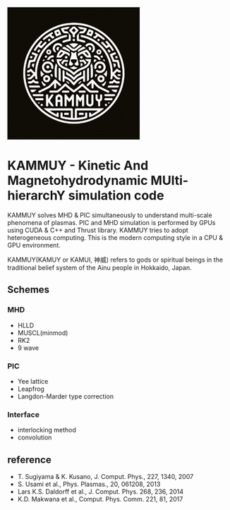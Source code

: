 <img src="./figures/KAMMUY_logo.jpg" alt="KAMMUY logo" width="300"/>

# KAMMUY - Kinetic And Magnetohydrodynamic MUlti-hierarchY simulation code

KAMMUY solves MHD & PIC simultaneously to understand multi-scale phenomena of plasmas.
PIC and MHD simulation is performed by GPUs using CUDA & C++ and Thrust library.
KAMMUY tries to adopt heterogeneous computing.
This is the modern computing style in a CPU & GPU environment.

KAMMUY(KAMUY or KAMUI, 神威) refers to gods or spiritual beings in the traditional belief system of the Ainu people in Hokkaido, Japan.

## Schemes

### MHD

- HLLD
- MUSCL(minmod)
- RK2
- 9 wave

### PIC

- Yee lattice
- Leapfrog
- Langdon-Marder type correction

### Interface

- interlocking method
- convolution

## reference

- T. Sugiyama & K. Kusano, J. Comput. Phys., 227, 1340, 2007
- S. Usami et al., Phys. Plasmas., 20, 061208, 2013
- Lars K.S. Daldorff et al., J. Comput. Phys. 268, 236, 2014
- K.D. Makwana et al., Comput. Phys. Comm. 221, 81, 2017
